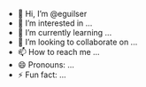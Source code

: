 - 👋 Hi, I’m @eguilser
- 👀 I’m interested in ...
- 🌱 I’m currently learning ...
- 💞️ I’m looking to collaborate on ...
- 📫 How to reach me ...
- 😄 Pronouns: ...
- ⚡ Fun fact: ...

<!---
eguilser/eguilser is a ✨ special ✨ repository because its `README.md` (this file) appears on your GitHub profile.
You can click the Preview link to take a look at your changes.
--->
